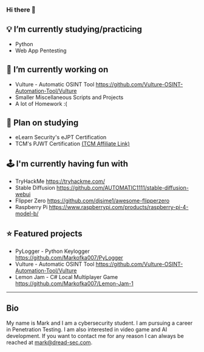 ### Hi there 👋

## 💡 I’m currently studying/practicing
- Python
- Web App Pentesting

## 🧠 I’m currently working on
- Vulture - Automatic OSINT Tool https://github.com/Vulture-OSINT-Automation-Tool/Vulture
- Smaller Miscellaneous Scripts and Projects
- A lot of Homework :(

## 🌱 Plan on studying
- eLearn Security's eJPT Certification
- TCM's PJWT Certification [(TCM Affiliate Link)](https://academy.tcm-sec.com/?affcode=770707_hn58qs9_)

## 🕹 I'm currently having fun with
- TryHackMe https://tryhackme.com/
- Stable Diffusion https://github.com/AUTOMATIC1111/stable-diffusion-webui
- Flipper Zero https://github.com/djsime1/awesome-flipperzero
- Raspberry Pi https://www.raspberrypi.com/products/raspberry-pi-4-model-b/

## ⭐ Featured projects
- PyLogger - Python Keylogger https://github.com/Markofka007/PyLogger
- Vulture - Automatic OSINT Tool https://github.com/Vulture-OSINT-Automation-Tool/Vulture
- Lemon Jam - C# Local Multiplayer Game https://github.com/Markofka007/Lemon-Jam-1

---

## Bio
My name is Mark and I am a cybersecurity student. I am pursuing a career in Penetration Testing. I am also interested in video game and AI development. If you want to contact me for any reason I can always be reached at mark@dread-sec.com.
